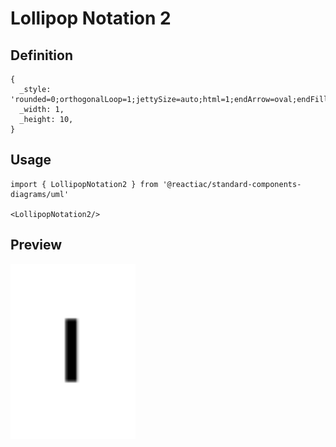 # Lollipop Notation 2

## Definition

```
{
  _style: 'rounded=0;orthogonalLoop=1;jettySize=auto;html=1;endArrow=oval;endFill=0;sketch=0;sourcePerimeterSpacing=0;targetPerimeterSpacing=0;endSize=10;',
  _width: 1,
  _height: 10,
}
```

## Usage

```
import { LollipopNotation2 } from '@reactiac/standard-components-diagrams/uml'

<LollipopNotation2/>
```

## Preview

<img src="./lollipop-notation-2.png" width="200"/>
